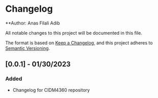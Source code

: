 # Changelog
**Author: Anas Filali Adib

All notable changes to this project will be documented in this file.

The format is based on [Keep a Changelog](https://keepachangelog.com/en/1.0.0/),
and this project adheres to [Semantic Versioning](https://semver.org/spec/v2.0.0.html).

## [0.0.1] - 01/30/2023
### Added
- Changelog for CIDM4360 repository
